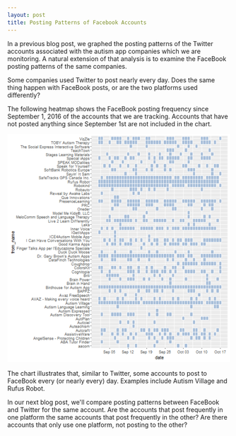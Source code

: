 ```yaml
---
layout: post
title: Posting Patterns of Facebook Accounts      
---
```


In a previous blog post, we graphed the posting patterns of the Twitter accounts associated with the autism app companies which we are monitoring. A natural extension of that analysis is to examine the FaceBook posting patterns of the same companies.

Some companies used Twitter to post nearly every day.  Does the same thing happen with FaceBook posts, or are the two platforms used differently?

The following heatmap shows the FaceBook posting frequency since September 1, 2016 of the accounts that we are tracking.  Accounts that have not posted anything since September 1st are not included in the chart.


![FaceBook Post Frequency](/images/facebookHeatmap.png)

The chart illustrates that, similar to Twitter, some accounts to post to FaceBook every (or nearly every) day.  Examples include Autism Village and Rufus Robot.

In our next blog post, we'll compare posting patterns between FaceBook and Twitter for the same account.  Are the accounts that post frequently in one platform the same accounts that post frequently in the other?  Are there accounts that only use one platform, not posting to the other?

